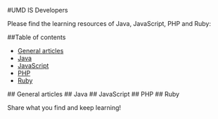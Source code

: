 #UMD IS Developers

Please find the learning resources of Java, JavaScript, PHP and Ruby:

##Table of contents

* [General articles](#generalArticles)
* [Java](#java)
* [JavaScript](#javaScript)
* [PHP](#php)
* [Ruby](#ruby)

<a name="generalArticles"/>
## General articles

<a name="java"/>
## Java

<a name="javaScript"/>
## JavaScript

<a name="php"/>
## PHP

<a name="ruby"/>
## Ruby

Share what you find and keep learning!